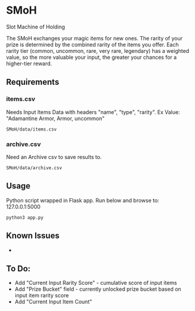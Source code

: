 # SMoH
Slot Machine of Holding

The SMoH exchanges your magic items for new ones.
The rarity of your prize is determined by the combined rarity of the items you offer. Each rarity tier (common, uncommon, rare, very rare, legendary) has a weighted value, so the more valuable your input, the greater your chances for a higher-tier reward.

## Requirements
### items.csv
Needs Input Items Data with headers "name", "type", "rarity". Ex Value: "Adamantine Armor, Armor, uncommon"

```shellsession
SMoH/data/items.csv
```

### archive.csv
Need an Archive csv to save results to.
```shellsession
SMoH/data/archive.csv
```

## Usage
Python script wrapped in Flask app. Run below and browse to: 127.0.0.1:5000
```shellsession
python3 app.py
```

## Known Issues
* 

## To Do:
* Add "Current Input Rarity Score" - cumulative score of input items
* Add "Prize Bucket" field - currently unlocked prize bucket based on input item rarity score
* Add "Current Input Item Count"
